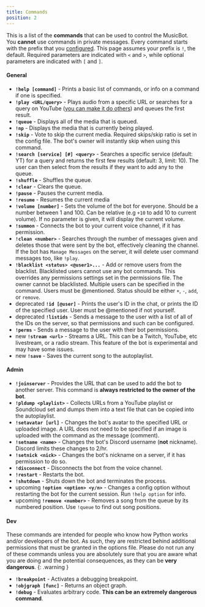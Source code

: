 ```yaml
---
title: Commands
position: 2
---
```


This is a list of the **commands** that can be used to control the MusicBot. You **cannot** use commands in private messages. Every command starts with the prefix that you [configured](#guidesconfiguration). This page assumes your prefix is `!`, the default. Required parameters are indicated with `<` and `>`, while optional parameters are indicated with `[` and `]`.


#### General

- **`!help [command]`** - Prints a basic list of commands, or info on a command if one is specified.
- **`!play <URL/query>`** - Plays audio from a specific URL or searches for a query on YouTube ([you can make it do others](https://github.com/Just-Some-Bots/MusicBot/wiki/FAQ#is-some-other-website-or-service-supported)) and queues the first result.
- **`!queue`** - Displays all of the media that is queued.
- **`!np`** - Displays the media that is currently being played.
- **`!skip`** - Vote to skip the current media. Required skips/skip ratio is set in the config file. The bot's owner will instantly skip when using this command.
- **`!search [service] [#] <query>`** - Searches a specific service (default: YT) for a query and returns the first few results (default: 3, limit: 10). The user can then select from the results if they want to add any to the queue.
- **`!shuffle`** - Shuffles the queue.
- **`!clear`** - Clears the queue.
- **`!pause`** - Pauses the current media.
- **`!resume`** - Resumes the current media
- **`!volume [number]`** - Sets the volume of the bot for everyone. Should be a number between 1 and 100. Can be relative (e.g `+10` to add 10 to current volume). If no parameter is given, it will display the current volume.
- **`!summon`** - Connects the bot to your current voice channel, if it has permission.
- **`!clean <number>`** - Searches through the number of messages given and deletes those that were sent by the bot, effectively cleaning the channel. If the bot has `Manage Messages` on the server, it will delete user command messages too, like `!play`.
- **`!blacklist <status> <@user1>...`** - Add or remove users from the blacklist. Blacklisted users cannot use any bot commands. This overrides any permissions settings set in the permissions file. The owner cannot be blacklisted. Multiple users can be specified in the command. Users must be @mentioned. Status should be either `+`, `-`, `add`, or `remove`.
- <span class="label label-warning" title="This command will be removed in a future update. See the FAQ for how to obtain IDs using Discord">deprecated</span> **`!id [@user]`** - Prints the user's ID in the chat, or prints the ID of the specified user. User must be @mentioned if not yourself.
- <span class="label label-warning" title="This command will be removed in a future update. See the FAQ for how to obtain IDs using Discord">deprecated</span> **`!listids`** - Sends a message to the user with a list of all of the IDs on the server, so that permissions and such can be configured.
- **`!perms`** - Sends a message to the user with their bot permissions.
- <span class="label label-primary" title="Added in 1.9.6">new</span> **`!stream <url>`** - Streams a URL. This can be a Twitch, YouTube, etc livestream, or a radio stream. This feature of the bot is experimental and may have some issues.
- <span class="label label-primary" title="Added in 1.9.6_1">new</span> **`!save`** - Saves the current song to the autoplaylist.

#### Admin

- **`!joinserver`** - Provides the URL that can be used to add the bot to another server. This command is **always restricted to the owner of the bot**.
- **`!pldump <playlist>`** - Collects URLs from a YouTube playlist or Soundcloud set and dumps them into a text file that can be copied into the autoplaylist.
- **`!setavatar [url]`** - Changes the bot's avatar to the specified URL or uploaded image. A URL does not need to be specified if an image is uploaded with the command as the message (comment).
- **`!setname <name>`** - Changes the bot's Discord username (**not** nickname). Discord limits these changes to 2/hr.
- **`!setnick <nick>`** - Changes the bot's nickname on a server, if it has permission to do so.
- **`!disconnect`** - Disconnects the bot from the voice channel.
- **`!restart`** - Restarts the bot.
- **`!shutdown`** - Shuts down the bot and terminates the process.
- <span class="label label-dark" title="Added in a future update">upcoming</span> **`!option <option> <y/n>`** - Changes a config option without restarting the bot for the current session. Run `!help option` for info.
- <span class="label label-dark" title="Added in a future update">upcoming</span> **`!remove <number>`** - Removes a song from the queue by its numbered position. Use `!queue` to find out song positions.

#### Dev

These commands are intended for people who know how Python works and/or developers of the bot. As such, they are restricted behind additional permissions that must be granted in the options file. Please do not run any of these commands unless you are absolutely sure that you are aware what you are doing and the potential consequences, as they can be **very dangerous**.
{: .warning }

- **`!breakpoint`** - Activates a debugging breakpoint.
- **`!objgraph [func]`** - Returns an object graph.
- **`!debug`** - Evaluates arbitrary code. **This can be an extremely dangerous command**.